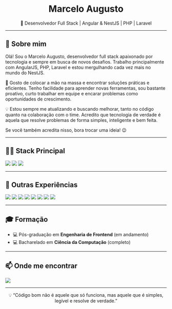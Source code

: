 <h1 align="center">Marcelo Augusto</h1>
<p align="center">
  🚀 Desenvolvedor Full Stack | Angular & NestJS | PHP | Laravel
</p>

---

## 👋 Sobre mim

Olá! Sou o Marcelo Augusto, desenvolvedor full stack apaixonado por tecnologia e sempre em busca de novos desafios. Trabalho principalmente com AngularJS, PHP, Laravel e estou mergulhando cada vez mais no mundo do NestJS.

🚀 Gosto de colocar a mão na massa e encontrar soluções práticas e eficientes. Tenho facilidade para aprender novas ferramentas, sou bastante proativo, curto trabalhar em equipe e encarar problemas como oportunidades de crescimento.

💡 Estou sempre me atualizando e buscando melhorar, tanto no código quanto na colaboração com o time. Acredito que tecnologia de verdade é aquela que resolve problemas de forma simples, inteligente e bem feita.

Se você também acredita nisso, bora trocar uma ideia! 😉

---

## 🧑‍💻 Stack Principal

<p align="left">
  <img src="https://img.shields.io/badge/-Angular-DD0031?style=for-the-badge&logo=angular&logoColor=white" />
  <img src="https://img.shields.io/badge/-NestJS-e0234e?style=for-the-badge&logo=nestjs&logoColor=white" />
  <img src="https://img.shields.io/badge/-TypeScript-3178c6?style=for-the-badge&logo=typescript&logoColor=white" />
</p>

---

## 🧠 Outras Experiências

<p align="left">
  <img src="https://img.shields.io/badge/-React-61dafb?style=flat-square&logo=react&logoColor=black" />
  <img src="https://img.shields.io/badge/-React%20Native-61dafb?style=flat-square&logo=react&logoColor=black" />
  <img src="https://img.shields.io/badge/-PHP-777bb4?style=flat-square&logo=php&logoColor=white" />
  <img src="https://img.shields.io/badge/-Laravel-ff2d20?style=flat-square&logo=laravel&logoColor=white" />
  <img src="https://img.shields.io/badge/-Ionic-3880ff?style=flat-square&logo=ionic&logoColor=white" />
  <img src="https://img.shields.io/badge/-Docker-0db7ed?style=flat-square&logo=docker&logoColor=white" />
  <img src="https://img.shields.io/badge/-PostgreSQL-316192?style=flat-square&logo=postgresql&logoColor=white" />
  <img src="https://img.shields.io/badge/-MySQL-00758f?style=flat-square&logo=mysql&logoColor=white" />
</p>

---

## 🎓 Formação

- 💻 Pós-graduação em **Engenharia de Frontend** (em andamento)
- 💻 Bacharelado em **Ciência da Computação** (completo)


---


## 📫 Onde me encontrar

<p align="left">
  <a href="https://www.linkedin.com/in/marcelo-augusto-" target="_blank">
    <img src="https://img.shields.io/badge/-LinkedIn-blue?style=for-the-badge&logo=linkedin&logoColor=white" />
  </a>
</p>

---

<p align="center">
  💡 “Código bom não é aquele que só funciona, mas aquele que é simples, legível e resolve de verdade.”
</p>

